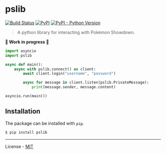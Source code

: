 # pslib

[![Build Status](https://travis-ci.com/vberlier/pslib.svg?branch=master)](https://travis-ci.com/vberlier/pslib)
[![PyPI](https://img.shields.io/pypi/v/pslib.svg)](https://pypi.org/project/pslib/)
[![PyPI - Python Version](https://img.shields.io/pypi/pyversions/pslib.svg)](https://pypi.org/project/pslib/)

> A python library for interacting with Pokémon Showdown.

**🚧 Work in progress 🚧**

```python
import asyncio
import pslib

async def main():
    async with pslib.connect() as client:
        await client.login("username", "password")

        async for message in client.listen(pslib.PrivateMessage):
            print(message.sender, message.content)

asyncio.run(main())
```

## Installation

The package can be installed with `pip`.

```bash
$ pip install pslib
```

---

License - [MIT](https://github.com/vberlier/pslib/blob/master/LICENSE)
